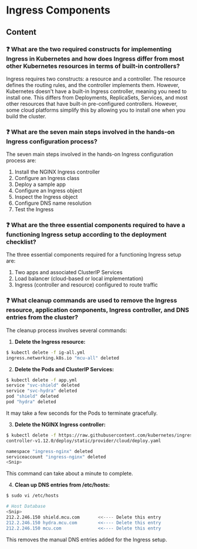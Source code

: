 # Ingress Components

## Content

### ❓ What are the two required constructs for implementing Ingress in Kubernetes and how does Ingress differ from most other Kubernetes resources in terms of built-in controllers?
Ingress requires two constructs: a resource and a controller. The resource defines the routing rules, and the controller implements them. However, Kubernetes doesn't have a built-in Ingress controller, meaning you need to install one. This differs from Deployments, ReplicaSets, Services, and most other resources that have built-in pre-configured controllers. However, some cloud platforms simplify this by allowing you to install one when you build the cluster.

### ❓ What are the seven main steps involved in the hands-on Ingress configuration process?
The seven main steps involved in the hands-on Ingress configuration process are:
1. Install the NGINX Ingress controller
2. Configure an Ingress class
3. Deploy a sample app
4. Configure an Ingress object
5. Inspect the Ingress object
6. Configure DNS name resolution
7. Test the Ingress

### ❓ What are the three essential components required to have a functioning Ingress setup according to the deployment checklist?
The three essential components required for a functioning Ingress setup are:
1. Two apps and associated ClusterIP Services
2. Load balancer (cloud-based or local implementation)
3. Ingress (controller and resource) configured to route traffic

### ❓ What cleanup commands are used to remove the Ingress resource, application components, Ingress controller, and DNS entries from the cluster?
The cleanup process involves several commands:

1. **Delete the Ingress resource:**
```bash
$ kubectl delete -f ig-all.yml
ingress.networking.k8s.io "mcu-all" deleted
```

2. **Delete the Pods and ClusterIP Services:**
```bash
$ kubectl delete -f app.yml
service "svc-shield" deleted
service "svc-hydra" deleted
pod "shield" deleted
pod "hydra" deleted
```
It may take a few seconds for the Pods to terminate gracefully.

3. **Delete the NGINX Ingress controller:**
```bash
$ kubectl delete -f https://raw.githubusercontent.com/kubernetes/ingress-nginx/
controller-v1.12.0/deploy/static/provider/cloud/deploy.yaml

namespace "ingress-nginx" deleted
serviceaccount "ingress-nginx" deleted
<Snip>
```
This command can take about a minute to complete.

4. **Clean up DNS entries from /etc/hosts:**
```bash
$ sudo vi /etc/hosts

# Host Database
<Snip>
212.2.246.150 shield.mcu.com       <<---- Delete this entry
212.2.246.150 hydra.mcu.com        <<---- Delete this entry
212.2.246.150 mcu.com              <<---- Delete this entry
```
This removes the manual DNS entries added for the Ingress setup.

